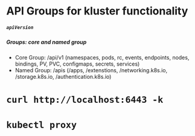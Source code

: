 # API Groups for kluster functionality
##### `apiVersion`
##### Groups: core and named group
- Core Group: /api/v1 (namespaces, pods, rc, events, endpoints, nodes, bindings, PV, PVC, configmaps, secrets, services)
- Named Group: /apis (/apps, /extenstions, /networking.k8s.io, /storage.k8s.io, /authentication.k8s.io)

# `curl http://localhost:6443 -k`
# `kubectl proxy`
